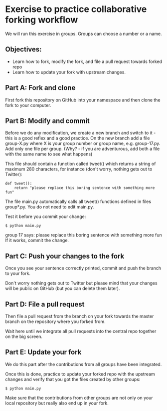 # Exercise to practice collaborative forking workflow
We will run this exercise in groups. Groups can choose a number or a name.

## Objectives:

* Learn how to fork, modify the fork, and file a pull request towards forked repo
* Learn how to update your fork with upstream changes.

## Part A: Fork and clone
First fork this repository on GitHub into your namespace and then clone the fork to your computer.

## Part B: Modify and commit
Before we do any modification, we create a new branch and switch to it - this is a good reflex and a good practice. On the new branch add a file group-X.py where X is your group number or group name, e.g. group-17.py. Add only one file per group. (Why? - if you are adventurous, add both a file with the same name to see what happens)

This file should contain a function called tweet() which returns a string of maximum 280 characters, for instance (don't worry, nothing gets out to Twitter):
```
def tweet():
    return "please replace this boring sentence with something more fun"
```
The file main.py automatically calls all tweet() functions defined in files group*.py. You do not need to edit main.py.

Test it before you commit your change:
```
$ python main.py
```
group 17 says: please replace this boring sentence with something more fun
If it works, commit the change.

## Part C: Push your changes to the fork
Once you see your sentence correctly printed, commit and push the branch to your fork.

Don't worry nothing gets out to Twitter but please mind that your changes will be public on GitHub (but you can delete them later).

## Part D: File a pull request
Then file a pull request from the branch on your fork towards the master branch on the repository where you forked from.

Wait here until we integrate all pull requests into the central repo together on the big screen.

## Part E: Update your fork
We do this part after the contributions from all groups have been integrated.

Once this is done, practice to update your forked repo with the upstream changes and verify that you got the files created by other groups:
```
$ python main.py
```
Make sure that the contributions from other groups are not only on your local repository but really also end up in your fork.
